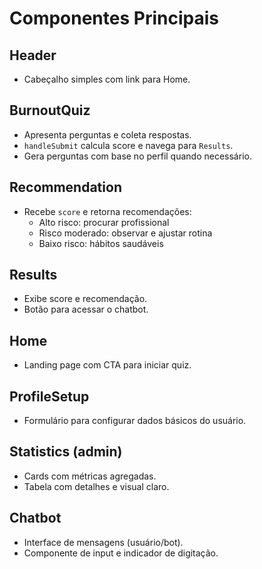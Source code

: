 # Componentes Principais

## Header
- Cabeçalho simples com link para Home.

## BurnoutQuiz
- Apresenta perguntas e coleta respostas.
- `handleSubmit` calcula score e navega para `Results`.
- Gera perguntas com base no perfil quando necessário.

## Recommendation
- Recebe `score` e retorna recomendações:
  - Alto risco: procurar profissional
  - Risco moderado: observar e ajustar rotina
  - Baixo risco: hábitos saudáveis

## Results
- Exibe score e recomendação.
- Botão para acessar o chatbot.

## Home
- Landing page com CTA para iniciar quiz.

## ProfileSetup
- Formulário para configurar dados básicos do usuário.

## Statistics (admin)
- Cards com métricas agregadas.
- Tabela com detalhes e visual claro.

## Chatbot
- Interface de mensagens (usuário/bot).
- Componente de input e indicador de digitação.